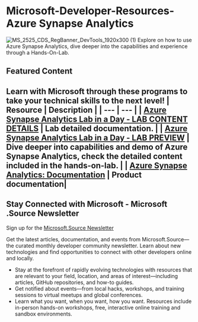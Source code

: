 # Microsoft-Developer-Resources-Azure Synapse Analytics
![MS_2525_CDS_RegBanner_DevTools_1920x300 (1)](https://user-images.githubusercontent.com/107423518/180083692-13dcdf47-0f75-4aaf-b50e-5d037f611206.jpg)
 Explore on how to use Azure Synapse Analytics, dive deeper into the capabilities and experience through a Hands-On-Lab.

## Featured Content
Learn with Microsoft through these programs to take your technical skills to the next level!
| Resource | Description |
| --- | --- | 
| [Azure Synapse Analytics Lab in a Day - LAB CONTENT DETAILS](https://github.com/solliancenet/azure-synapse-analytics-day) | Lab detailed documentation. |
| [Azure Synapse Analytics Lab in a Day - LAB PREVIEW](https://experience.cloudlabs.ai/#/labguidepreview/614f09b1-3495-48c8-a9a6-c224db3eda3a) | Dive deeper into capabilities and demo of Azure Synapse Analytics, check the detailed content included in the hands-on-lab. |
| [Azure Synapse Analytics: Documentation](https://learn.microsoft.com/en-us/azure/synapse-analytics/) | Product documentation|
---

## Stay Connected with Microsoft - Microsoft .Source Newsletter
Sign up for the [Microsoft.Source Newsletter](https://azure.microsoft.com/en-us/resources/join-the-azure-developer-community/)

Get the latest articles, documentation, and events from Microsoft.Source—the curated monthly developer community newsletter. Learn about new technologies and find opportunities to connect with other developers online and locally.

- Stay at the forefront of rapidly evolving technologies with resources that are relevant to your field, location, and areas of interest—including articles, GitHub repositories, and how-to guides.
- Get notified about events—from local hacks, workshops, and training sessions to virtual meetups and global conferences.
- Learn what you want, when you want, how you want. Resources include in-person hands-on workshops, free, interactive online training and sandbox environments.


<!--

 Command | Description | New |
| --------------------- | --------------------- | --|
| `git status` | List all *new or modified* files |
| `git diff` | Show file differences that **haven't been** staged |



|             |          Grouping           ||
First Header  | Second Header | Third Header |
 ------------ | :-----------: | -----------: |
Content       |          *Long Cell*        ||
Content       |   **Cell**    |         Cell |


|             |          Grouping           ||
First Header  | Second Header | Third Header |
 ------------ | :-----------: | -----------: |
 [Azure Samples](https://github.com/azure-samples)       |          Microsoft Azure code samples and examples in .NET, Java, Python, Node.js, PHP and Ruby        | Column S|
[Azure Samples](https://github.com/azure-samples)       |          Series of workshops for hands-on experience working with Azure Cosmos DB using the SQL API, JavaScript and .NET Core SDK.          | Column S|
Content       |   **Cell**    |         Cell |

>
